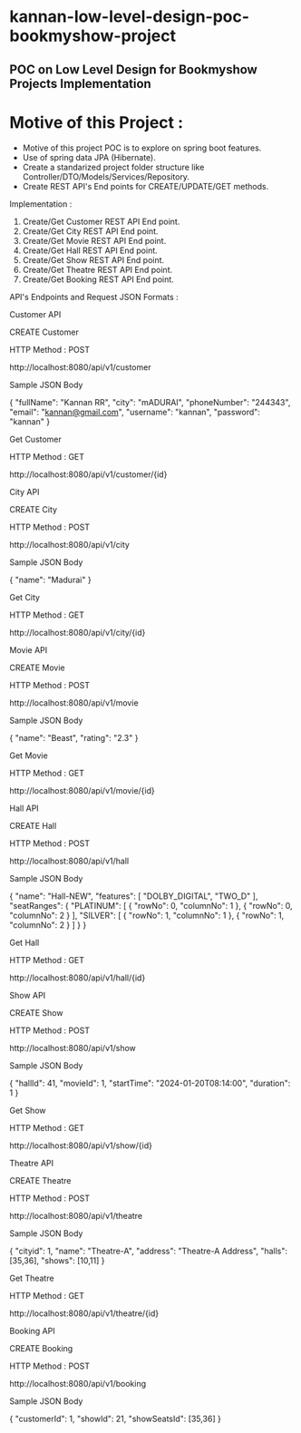 # kannan-low-level-design-poc-bookmyshow-project
## POC on Low Level Design for Bookmyshow Projects Implementation

# Motive of this Project :

   - Motive of this project POC is to explore on spring boot features.
   - Use of spring data JPA (Hibernate).
   - Create a standarized project folder structure like Controller/DTO/Models/Services/Repository.
   - Create REST API's End points for CREATE/UPDATE/GET methods.

Implementation :

   1. Create/Get Customer REST API End point.
   1. Create/Get City REST API End point.
   1. Create/Get Movie REST API End point.
   1. Create/Get Hall REST API End point.
   1. Create/Get Show REST API End point.
   1. Create/Get Theatre REST API End point.
   1. Create/Get Booking REST API End point.

API's Endpoints and Request JSON Formats :

Customer API

CREATE Customer

HTTP Method : POST

http://localhost:8080/api/v1/customer

Sample JSON Body

{
    "fullName": "Kannan RR",
    "city": "mADURAI",
    "phoneNumber": "244343",
    "email": "kannan@gmail.com",
    "username": "kannan",
    "password": "kannan"
}

Get Customer

HTTP Method : GET

http://localhost:8080/api/v1/customer/{id}

City API

CREATE City

HTTP Method : POST

http://localhost:8080/api/v1/city

Sample JSON Body

{
    "name": "Madurai"
}


Get City

HTTP Method : GET

http://localhost:8080/api/v1/city/{id}

Movie API

CREATE Movie

HTTP Method : POST

http://localhost:8080/api/v1/movie

Sample JSON Body

{
    "name": "Beast",
    "rating": "2.3"
}

Get Movie

HTTP Method : GET

http://localhost:8080/api/v1/movie/{id}

Hall API

CREATE Hall

HTTP Method : POST

http://localhost:8080/api/v1/hall

Sample JSON Body

{
    "name": "Hall-NEW",
    "features": [
        "DOLBY_DIGITAL",
        "TWO_D"
    ],
    "seatRanges": {
        "PLATINUM": [
            {
                "rowNo": 0,
                "columnNo": 1
            },
            {
                "rowNo": 0,
                "columnNo": 2
            }
        ],
        "SILVER": [
            {
                "rowNo": 1,
                "columnNo": 1
            },
            {
                "rowNo": 1,
                "columnNo": 2
            }
        ]
    }
}


Get Hall

HTTP Method : GET

http://localhost:8080/api/v1/hall/{id}

Show API

CREATE Show

HTTP Method : POST

http://localhost:8080/api/v1/show

Sample JSON Body

{
    "hallId": 41,
    "movieId": 1,
    "startTime": "2024-01-20T08:14:00",
    "duration": 1
}


Get Show

HTTP Method : GET

http://localhost:8080/api/v1/show/{id}

Theatre API

CREATE Theatre

HTTP Method : POST

http://localhost:8080/api/v1/theatre

Sample JSON Body

{
    "cityid": 1,
    "name": "Theatre-A",
    "address": "Theatre-A Address",
    "halls": [35,36],
    "shows": [10,11]
}


Get Theatre

HTTP Method : GET

http://localhost:8080/api/v1/theatre/{id}

Booking API

CREATE Booking

HTTP Method : POST

http://localhost:8080/api/v1/booking

Sample JSON Body

{
    "customerId": 1,
    "showId": 21,
    "showSeatsId": [35,36]
}

